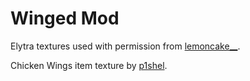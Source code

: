 # Winged Mod

Elytra textures used with permission from [lemoncake__](https://www.reddit.com/user/lemoncake__/).

Chicken Wings item texture by [p1shel](https://www.curseforge.com/members/p1shel).

